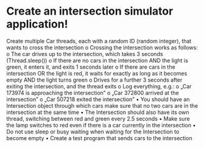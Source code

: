 # Create an intersection simulator application! 

Create multiple Car threads, each with a random ID (random integer), that wants to cross the intersection
o Crossing the intersection works as follows:
  o The car drives up to the intersection, which takes 3 seconds (Thread.sleep())
  o If there are no cars in the intersection AND the light is green, it enters it, and exits 1 seconds later
  o If there are cars in the intersection OR the light is red, it waits for exactly as long as it becomes empty AND the light turns green
  o Drives for a further 3 seconds after exiting the intersection, and the thread exits
o Log everything, e.g.:
  o „Car 173974 is approaching the intersection”
  o „Car 372800 arrived at the intersection”
  o „Car 507218 exited the intersection”
• You should have an Intersection object through which cars make sure that no two cars are in the intersection at the same time
  • The Intersection should also have its own thread, switching between red and green every 2.5 seconds
  • Make sure the lamp switches to red even if there is a car currently in the intersection
  • Do not use sleep or busy waiting when waiting for the Intersection to become empty
• Create a test program that sends cars to the intersection
